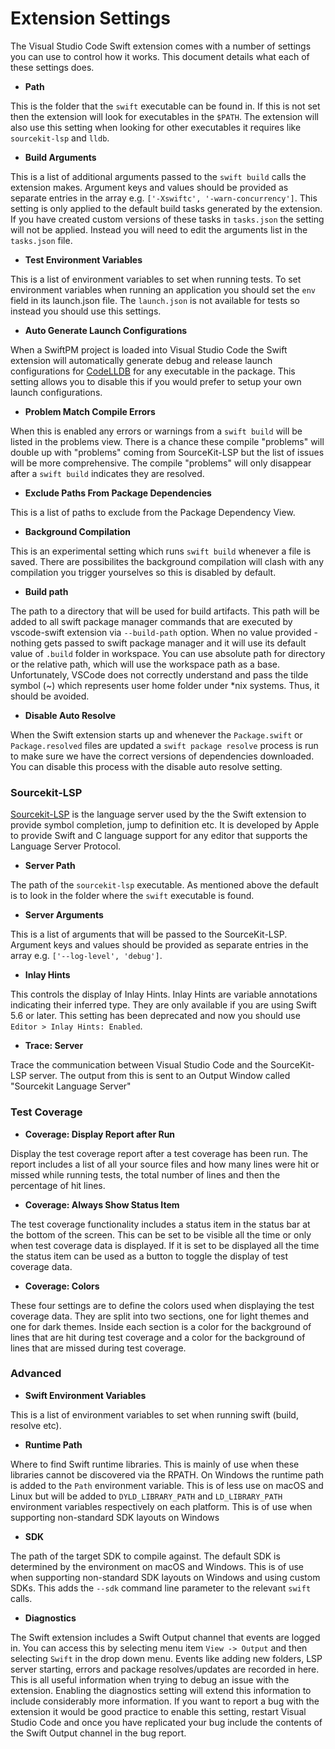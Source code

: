 # Extension Settings

The Visual Studio Code Swift extension comes with a number of settings you can use to control how it works. This document details what each of these settings does.

- **Path**

This is the folder that the `swift` executable can be found in. If this is not set then the extension will look for executables in the `$PATH`. The extension will also use this setting when looking for other executables it requires like `sourcekit-lsp` and `lldb`.

- **Build Arguments**

This is a list of additional arguments passed to the `swift build` calls the extension makes. Argument keys and values should be provided as separate entries in the array e.g. `['-Xswiftc', '-warn-concurrency']`. This setting is only applied to the default build tasks generated by the extension. If you have created custom versions of these tasks in `tasks.json` the setting will not be applied. Instead you will need to edit the arguments list in the `tasks.json` file.

- **Test Environment Variables**

This is a list of environment variables to set when running tests. To set environment variables when running an application you should set the `env` field in its launch.json file. The `launch.json` is not available for tests so instead you should use this settings.

- **Auto Generate Launch Configurations**

When a SwiftPM project is loaded into Visual Studio Code the Swift extension will automatically generate debug and release launch configurations for [CodeLLDB](https://marketplace.visualstudio.com/items?itemName=vadimcn.vscode-lldb) for any executable in the package. This setting allows you to disable this if you would prefer to setup your own launch configurations.

- **Problem Match Compile Errors**

When this is enabled any errors or warnings from a `swift build` will be listed in the problems view. There is a chance these compile "problems" will double up with "problems" coming from SourceKit-LSP but the list of issues will be more comprehensive. The compile "problems" will only disappear after a `swift build` indicates they are resolved.

- **Exclude Paths From Package Dependencies**

This is a list of paths to exclude from the Package Dependency View.

- **Background Compilation**

This is an experimental setting which runs `swift build` whenever a file is saved. There are possibilites the background compilation will clash with any compilation you trigger yourselves so this is disabled by default.

- **Build path**

The path to a directory that will be used for build artifacts. This path will be added to all swift package manager commands that are executed by vscode-swift extension via `--build-path` option. When no value provided - nothing gets passed to swift package manager and it will use its default value of `.build` folder in workspace. You can use absolute path for directory or the relative path, which will use the workspace path as a base. Unfortunately, VSCode does not correctly understand and pass the tilde symbol (~) which represents user home folder under *nix systems. Thus, it should be avoided.

- **Disable Auto Resolve**

When the Swift extension starts up and whenever the `Package.swift` or `Package.resolved` files are updated a `swift package resolve` process is run to make sure we have the correct versions of dependencies downloaded. You can disable this process with the disable auto resolve setting.

### Sourcekit-LSP

[Sourcekit-LSP](https://github.com/apple/sourcekit-lsp) is the language server used by the the Swift extension to provide symbol completion, jump to definition etc. It is developed by Apple to provide Swift and C language support for any editor that supports the Language Server Protocol.   

- **Server Path**

The path of the `sourcekit-lsp` executable. As mentioned above the default is to look in the folder where the `swift` executable is found.

- **Server Arguments**

This is a list of arguments that will be passed to the SourceKit-LSP. Argument keys and values should be provided as separate entries in the array e.g. `['--log-level', 'debug']`.

- **Inlay Hints**

This controls the display of Inlay Hints. Inlay Hints are variable annotations indicating their inferred type. They are only available if you are using Swift 5.6 or later. This setting has been deprecated and now you should use `Editor > Inlay Hints: Enabled`.

- **Trace: Server**

Trace the communication between Visual Studio Code and the SourceKit-LSP server. The output from this is sent to an Output Window called "Sourcekit Language Server"

### Test Coverage

- **Coverage: Display Report after Run**

Display the test coverage report after a test coverage has been run. The report includes a list of all your source files and how many lines were hit or missed while running tests, the total number of lines and then the percentage of hit lines. 

- **Coverage: Always Show Status Item**

The test coverage functionality includes a status item in the status bar at the bottom of the screen. This can be set to be visible all the time or only when test coverage data is displayed. If it is set to be displayed all the time the status item can be used as a button to toggle the display of test coverage data. 

- **Coverage: Colors**

These four settings are to define the colors used when displaying the test coverage data. They are split into two sections, one for light themes and one for dark themes. Inside each section is a color for the background of lines that are hit during test coverage and a color for the background of lines that are missed during test coverage.

### Advanced

- **Swift Environment Variables**

This is a list of environment variables to set when running swift (build, resolve etc). 

- **Runtime Path**

Where to find Swift runtime libraries. This is mainly of use when these libraries cannot be discovered via the RPATH. On Windows the runtime path is added to the `Path` environment variable. This is of less use on macOS and Linux but will be added to `DYLD_LIBRARY_PATH` and `LD_LIBRARY_PATH` environment variables respectively on each platform. This is of use when supporting non-standard SDK layouts on Windows

- **SDK**

The path of the target SDK to compile against. The default SDK is determined by the environment on macOS and Windows. This is of use when supporting non-standard SDK layouts on Windows and using custom SDKs. This adds the `--sdk` command line parameter to the relevant `swift` calls.

- **Diagnostics**

The Swift extension includes a Swift Output channel that events are logged in. You can access this by selecting menu item `View -> Output` and then selecting `Swift` in the drop down menu. Events like adding new folders, LSP server starting, errors and package resolves/updates are recorded in here. This is all useful information when trying to debug an issue with the extension. Enabling the diagnostics setting will extend this information to include considerably more information. If you want to report a bug with the extension it would be good practice to enable this setting, restart Visual Studio Code and once you have replicated your bug include the contents of the Swift Output channel in the bug report.
